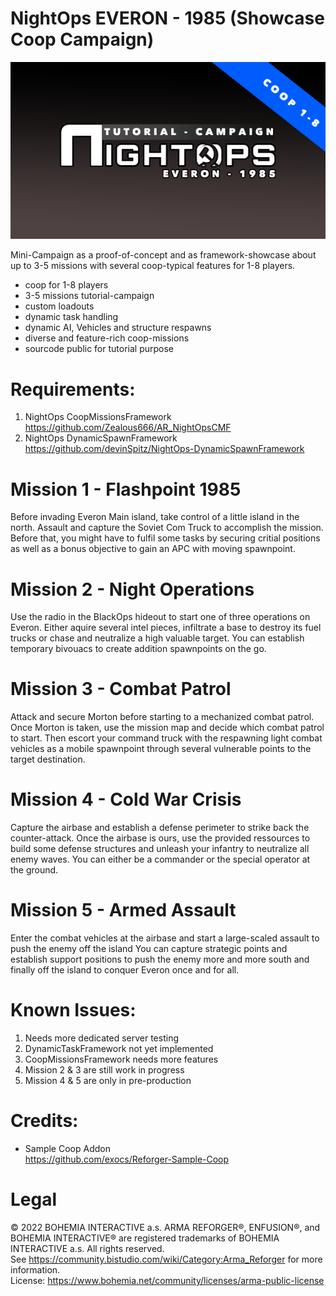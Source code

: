 NightOps EVERON - 1985 (Showcase Coop Campaign)
=======
![no](https://github.com/Zealous666/AR_NightOps1985/blob/main/Art/no_everon.png)

Mini-Campaign as a proof-of-concept and as framework-showcase about up to 3-5 missions with several coop-typical features for 1-8 players.

- coop for 1-8 players
- 3-5 missions tutorial-campaign
- custom loadouts
- dynamic task handling
- dynamic AI, Vehicles and structure respawns
- diverse and feature-rich coop-missions
- sourcode public for tutorial purpose
  
  
Requirements:
===
1. NightOps CoopMissionsFramework
https://github.com/Zealous666/AR_NightOpsCMF
2. NightOps DynamicSpawnFramework
https://github.com/devinSpitz/NightOps-DynamicSpawnFramework
  

Mission 1 - Flashpoint 1985
===

Before invading Everon Main island, take control of a little island in the north.
Assault and capture the Soviet Com Truck to accomplish the mission. Before that, you might have to fulfil some tasks by securing critial positions as well as a bonus objective to gain an APC with moving spawnpoint.

Mission 2 - Night Operations
===

Use the radio in the BlackOps hideout to start one of three operations on Everon.
Either aquire several intel pieces, infiltrate a base to destroy its fuel trucks or chase and neutralize a high valuable target. You can establish temporary bivouacs to create addition spawnpoints on the go.


Mission 3 - Combat Patrol
===

Attack and secure Morton before starting to a mechanized combat patrol.
Once Morton is taken, use the mission map and decide which combat patrol to start. Then escort your command truck with the respawning light combat vehicles as a mobile spawnpoint through several vulnerable points to the target destination.


Mission 4 - Cold War Crisis
===

Capture the airbase and establish a defense perimeter to strike back the counter-attack.
Once the airbase is ours, use the provided ressources to build some defense structures and unleash your infantry to neutralize all enemy waves. You can either be a commander or the special operator at the ground.


Mission 5 - Armed Assault
===

Enter the combat vehicles at the airbase and start a large-scaled assault to push the enemy off the island
You can capture strategic points and establish support positions to push the enemy more and more south and finally off the island to conquer Everon once and for all.



Known Issues:
=====
1. Needs more dedicated server testing
2. DynamicTaskFramework not yet implemented
3. CoopMissionsFramework needs more features
4. Mission 2 & 3 are still work in progress
5. Mission 4 & 5 are only in pre-production



Credits:
=======
* Sample Coop Addon  
https://github.com/exocs/Reforger-Sample-Coop



Legal
=======
© 2022 BOHEMIA INTERACTIVE a.s. ARMA REFORGER®, ENFUSION®, and BOHEMIA INTERACTIVE® are registered trademarks of BOHEMIA INTERACTIVE a.s. All rights reserved.  
See https://community.bistudio.com/wiki/Category:Arma_Reforger for more information.  
License: https://www.bohemia.net/community/licenses/arma-public-license

